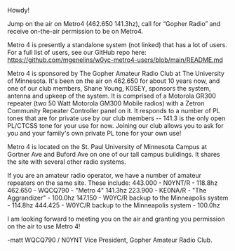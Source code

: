 Howdy!

Jump on the air on Metro4 (462.650 141.3hz), call for “Gopher Radio” and receive on-the-air permission to be on Metro4.

Metro 4 is presently a standalone system (not linked) that has a lot of users. For a full list of users, see our GitHub repo here:
https://github.com/mgenelins/w0yc-metro4-users/blob/main/README.md

Metro 4 is sponsored by The Gopher Amateur Radio Club at The University of Minnesota. It's been on the air on 462.650 for about 10 years now, and one of our club members, Shane Young, K0SEY, sponsors the system, antenna and upkeep of the system. It is comprised of a Motorola GR300 repeater (two 50 Watt Motorola GM300 Mobile radios) with a Zetron Community Repeater Controller panel on it. It responds to a number of PL tones that are for private use by our club members -- 141.3 is the only open PL/CTCSS tone for your use for now. Joining our club allows you to ask for you and your family's own private PL tone for your own use! 

Metro 4 is located on the St. Paul University of Minnesota Campus at Gortner Ave and Buford Ave on one of our tall campus buildings. It shares the site with several other radio systems.

If you are an amateur radio operator, we have a number of amateur repeaters on the same site. These include:
443.000 - N0YNT/R - 118.8hz
462.650 - WQCQ790 - "Metro 4" 141.3hz
223.900 - KE0NA/R - "The Aggrandizer" - 100.0hz
147.150 - W0YC/R backup to the Minneapolis system - 114.8hz
444.425 - W0YC/R backup to the Minneapolis system - 100.0hz

I am looking forward to meeting you on the air and granting you permission on the air to use Metro 4!

-matt
WQCQ790 / N0YNT
Vice President, Gopher Amateur Radio Club.
